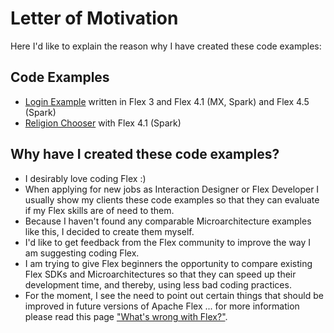 # Letter of Motivation #

Here I'd like to explain the reason why I have created these code examples:

## Code Examples ##

  * [Login Example](LoginExample.md) written in Flex 3 and Flex 4.1 (MX, Spark) and Flex 4.5 (Spark)
  * [Religion Chooser](ReligionChooser.md) with Flex 4.1 (Spark)

## Why have I created these code examples? ##

  * I desirably love coding Flex :)
  * When applying for new jobs as Interaction Designer or Flex Developer I usually show my clients these code examples so that they can evaluate if my Flex skills are of need to them.
  * Because I haven't found any comparable Microarchitecture examples like this, I decided to create them myself.
  * I'd like to get feedback from the Flex community to improve the way I am suggesting coding Flex.
  * I am trying to give Flex beginners the opportunity to compare existing Flex SDKs and Microarchitectures so that they can speed up their development time, and thereby, using less bad coding practices.
  * For the moment, I see the need to point out certain things that should be improved in future versions of Apache Flex ... for more information please read this page ["What's wrong with Flex?"](WhatsWrongWithFlex.md).